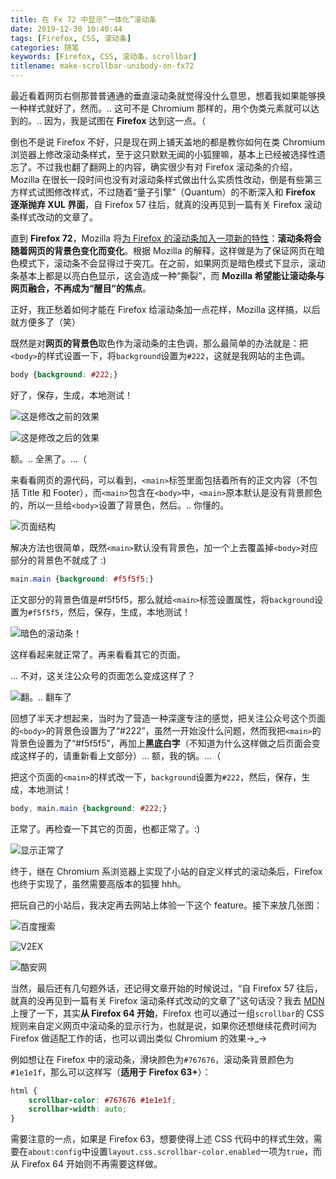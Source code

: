 ```yaml
---
title: 在 Fx 72 中显示“一体化”滚动条
date: 2019-12-30 10:40:44
tags: [Firefox, CSS, 滚动条]
categories: 随笔
keywords: [Firefox, CSS, 滚动条，scrollbar]
titlename: make-scrollbar-unibody-on-fx72
---
```

最近看着网页右侧那普普通通的垂直滚动条就觉得没什么意思，想着我如果能够换一种样式就好了，然而。.. 这可不是 Chromium 那样的，用个伪类元素就可以达到的。.. 因为，我是试图在 **Firefox** 达到这一点。（  <!-- more -->

倒也不是说 Firefox 不好，只是现在网上铺天盖地的都是教你如何在类 Chromium 浏览器上修改滚动条样式，至于这只默默无闻的小狐狸嘛，基本上已经被选择性遗忘了。不过我也翻了翻网上的内容，确实很少有对 Firefox 滚动条的介绍，Mozilla 在很长一段时间也没有对滚动条样式做出什么实质性改动，倒是有些第三方样式试图修改样式，不过随着“量子引擎”（Quantum）的不断深入和 **Firefox 逐渐抛弃 XUL 界面**，自 Firefox 57 往后，就真的没再见到一篇有关 Firefox 滚动条样式改动的文章了。  

直到 **Firefox 72**，Mozilla 将[为 Firefox 的滚动条加入一项新的特性](https://www.ithome.com/0/456/596.htm)：**滚动条将会随着网页的背景色变化而变化**。根据 Mozilla 的解释，这样做是为了保证网页在暗色模式下，滚动条不会显得过于突兀。在之前，如果网页是暗色模式下显示，滚动条基本上都是以亮白色显示，这会造成一种“撕裂”，而 **Mozilla 希望能让滚动条与网页融合，不再成为“醒目”的焦点**。  

正好，我正愁着如何才能在 Firefox 给滚动条加一点花样，Mozilla 这样搞，以后就方便多了（笑）  

既然是对**网页的背景色**取色作为滚动条的主色调，那么最简单的办法就是：把`<body>`的样式设置一下，将`background`设置为`#222`，这就是我网站的主色调。  

```css
body {background: #222;}
```

好了，保存，生成，本地测试！  

![这是修改之前的效果](https://s3.ax1x.com/2020/12/13/reGdIA.png "这是修改之前的效果")  

![这是修改之后的效果](https://s3.ax1x.com/2020/12/13/reGaad.png "这是修改之后的效果")  

额。.. 全黑了。...（  

来看看网页的源代码，可以看到，`<main>`标签里面包括着所有的正文内容（不包括 Title 和 Footer），而`<main>`包含在`<body>`中，`<main>`原本默认是没有背景颜色的，所以一旦给`<body>`设置了背景色，然后。.. 你懂的。  

![页面结构](https://s3.ax1x.com/2020/12/13/reGtqe.png "页面结构")  

解决方法也很简单，既然`<main>`默认没有背景色，加一个上去覆盖掉`<body>`对应部分的背景色不就成了 :)   

 ```css
main.main {background: #f5f5f5;}
 ```

正文部分的背景色值是#f5f5f5，那么就给`<main>`标签设置属性，将`background`设置为`#f5f5f5`，然后，保存，生成，本地测试！ 

![暗色的滚动条！](https://s3.ax1x.com/2020/12/13/reGUVH.png "暗色的滚动条！")  

这样看起来就正常了。再来看看其它的页面。  

... 不对，这关注公众号的页面怎么变成这样了？  

![翻。.. 翻车了](https://s3.ax1x.com/2020/12/13/reGlP1.png "翻。.. 翻车了")  

回想了半天才想起来，当时为了营造一种深邃专注的感觉，把关注公众号这个页面的`<body>`的背景色设置为了“#222”，虽然一开始没什么问题，然而我把`<main>`的背景色设置为了“#f5f5f5”，再加上**黑底白字**（不知道为什么这样做之后页面会变成这样子的，请重新看上文部分）... 额，我的锅。...（  

把这个页面的`<main>`的样式改一下，`background`设置为`#222`，然后，保存，生成，本地测试！  

```css
body, main.main {background: #222;}
```

正常了。再检查一下其它的页面，也都正常了。:)  

![显示正常了](https://s3.ax1x.com/2020/12/13/reG326.png "显示正常了")  

终于，继在 Chromium 系浏览器上实现了小站的自定义样式的滚动条后，Firefox 也终于实现了，虽然需要高版本的狐狸 hhh。  

把玩自己的小站后，我决定再去网站上体验一下这个 feature。接下来放几张图：  

![百度搜索](https://s3.ax1x.com/2020/12/13/reG18x.png "百度搜索")     

![V2EX](https://s3.ax1x.com/2020/12/13/reG8xK.png "V2EX")  

![酷安网](https://s3.ax1x.com/2020/12/13/reGJKO.png "酷安网")  

当然，最后还有几句题外话，还记得文章开始的时候说过，“自 Firefox 57 往后，就真的没再见到一篇有关 Firefox 滚动条样式改动的文章了”这句话没？我去 [MDN](https://developer.mozilla.org/zh-CN/docs/Web/CSS/CSS_Scrollbars) 上搜了一下，其实**从 Firefox 64 开始**，Firefox 也可以通过一组`scrollbar`的 CSS 规则来自定义网页中滚动条的显示行为，也就是说，如果你还想继续花费时间为 Firefox 做适配工作的话，也可以调出类似 Chromium 的效果→_→  

例如想让在 Firefox 中的滚动条，滑块颜色为`#767676`，滚动条背景颜色为`#1e1e1f`，那么可以这样写（**适用于 Firefox 63+**）：  

```css
html {
    scrollbar-color: #767676 #1e1e1f; 
    scrollbar-width: auto;
}
```

需要注意的一点，如果是 Firefox 63，想要使得上述 CSS 代码中的样式生效，需要在`about:config`中设置`layout.css.scrollbar-color.enabled`一项为`true`，而从 Firefox 64 开始则不再需要这样做。  
